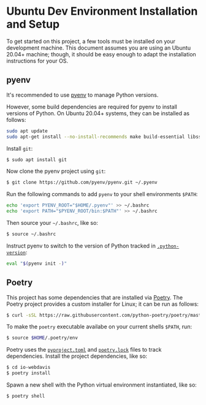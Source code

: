 # Ubuntu Dev Environment Installation and Setup

To get started on this project, a few tools must be installed on your development machine.
This document assumes you are using an Ubuntu 20.04+ machine; though, it should be easy
enough to adapt the installation instructions for your OS.

## pyenv

It's recommended to use [pyenv](https://github.com/pyenv/pyenv) to manage Python versions.

However, some build dependencies are required for pyenv to install versions of Python. On
Ubuntu 20.04+ systems, they can be installed as follows:

```bash
sudo apt update
sudo apt-get install --no-install-recommends make build-essential libssl-dev zlib1g-dev libbz2-dev libreadline-dev libsqlite3-dev wget curl llvm libncurses5-dev xz-utils tk-dev libxml2-dev libxmlsec1-dev libffi-dev liblzma-dev
```

Install `git`:

```bash
$ sudo apt install git
```

Now clone the pyenv project using `git`:

```bash
$ git clone https://github.com/pyenv/pyenv.git ~/.pyenv
```

Run the following commands to add `pyenv` to your shell environments `$PATH`:

```bash
echo 'export PYENV_ROOT="$HOME/.pyenv"' >> ~/.bashrc
echo 'export PATH="$PYENV_ROOT/bin:$PATH"' >> ~/.bashrc
```

Then source your `~/.bashrc`, like so:

```bash
$ source ~/.bashrc
```

Instruct pyenv to switch to the version of Python tracked in [`.python-version`](../../.python-version):

```bash
eval "$(pyenv init -)"
```

## Poetry

This project has some dependencies that are installed via [Poetry](https://python-poetry.org/).
The Poetry project provides a custom installer for Linux; it can be run as follows:

```bash
$ curl -sSL https://raw.githubusercontent.com/python-poetry/poetry/master/get-poetry.py | python -
```

To make the `poetry` executable availabe on your current shells `$PATH`, run:

```bash
$ source $HOME/.poetry/env
```

Poetry uses the [`pyproject.toml`](../../pyproject.toml) and [`poetry.lock`](../../poetry.lock)
files to track dependencies. Install the project dependencies, like so:

```bash
$ cd io-webdavis
$ poetry install
```

Spawn a new shell with the Python virtual environment instantiated, like so:

```bash
$ poetry shell
```
